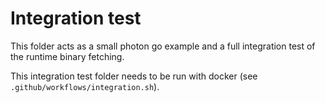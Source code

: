 # Integration test

This folder acts as a small photon go example and a full integration test of the runtime binary fetching.

This integration test folder needs to be run with docker (see `.github/workflows/integration.sh`).
